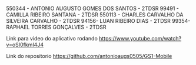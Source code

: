 550344 - ANTONIO AUGUSTO GOMES DOS SANTOS - 2TDSR
99491 - CAMILLA RIBEIRO SANTANA - 2TDSR
550113 - CHARLES CARVALHO DA SILVEIRA CARVALHO - 2TDSR
94156- LUAN RIBEIRO DIAS - 2TDSR
99354- RAPHAEL TORRES GONÇALVES - 2TDSR

Link para video do aplicativo rodando
https://www.youtube.com/watch?v=oSI0fkmI4J4

Link do repositorio
https://github.com/antonioaugs0505/GS1-Mobile
